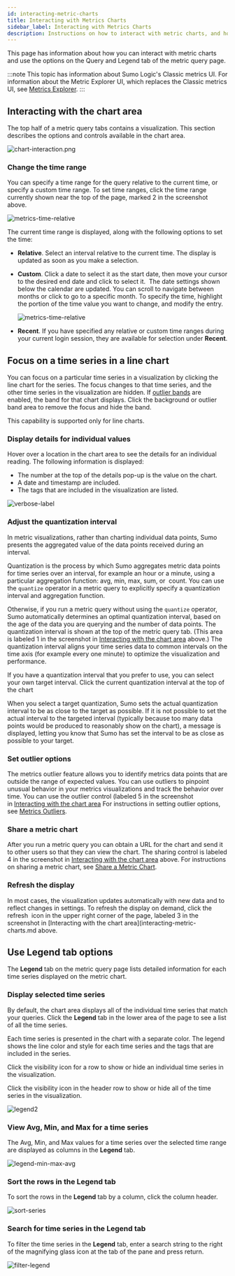 ```yaml
---
id: interacting-metric-charts
title: Interacting with Metrics Charts
sidebar_label: Interacting with Metrics Charts
description: Instructions on how to interact with metric charts, and how to set options on the query and legend tabs of the metric query page.
---
```


This page has information about how you can interact with metric charts and use the options on the Query and Legend tab of the metric query page. 

:::note
This topic has information about Sumo Logic's Classic metrics UI. For information about the Metric Explorer UI, which replaces the Classic metrics UI, see [Metrics Explorer](../metric-queries-alerts/metrics-explorer.md).
:::

## Interacting with the chart area

The top half of a metric query tabs contains a visualization. This section describes the options and controls available in the chart area.

![chart-interaction.png](/img/metrics/chart-interaction.png)

### Change the time range

You can specify a time range for the query relative to the current time, or specify a custom time range. To set time ranges, click the time range currently shown near the top of the page, marked 2 in the screenshot above.

![metrics-time-relative](/img/metrics/metrics-time-relative.png)

The current time range is displayed, along with the following options to set the time:

* **Relative**. Select an interval relative to the current time. The display is updated as soon as you make a selection.
* **Custom**. Click a date to select it as the start date, then move your cursor to the desired end date and click to select it.  The date settings shown below the calendar are updated. You can scroll to navigate between months or click to go to a specific month. To specify the time, highlight the portion of the time value you want to change, and modify the entry.  

    ![metrics-time-relative](/img/metrics/metrics-time-custom.png)

* **Recent**. If you have specified any relative or custom time ranges during your current login session, they are available for selection under **Recent**.

## Focus on a time series in a line chart

You can focus on a particular time series in a visualization by clicking the line chart for the series. The focus changes to that time series, and the other time series in the visualization are hidden. If [outlier bands](metrics-outliers.md) are enabled, the band for that chart displays. Click the background or outlier band area to remove the focus and hide the band.  

This capability is supported only for line charts. 

### Display details for individual values

Hover over a location in the chart area to see the details for an individual reading. The following information is displayed:

* The number at the top of the details pop-up is the value on the chart.
* A date and timestamp are included.
* The tags that are included in the visualization are listed.

![verbose-label](/img/metrics/verbose-label.png)

### Adjust the quantization interval

In metric visualizations, rather than charting individual data points, Sumo presents the aggregated value of the data points received during an interval.

Quantization is the process by which Sumo aggregates metric data points for time series over an interval, for example an hour or a minute, using a particular aggregation function: avg, min, max, sum, or  count. You can use the `quantize` operator in a metric query to explicitly specify a quantization interval and aggregation function.

Otherwise, if you run a metric query without using the `quantize` operator, Sumo automatically determines an optimal quantization interval, based on the age of the data you are querying and the number of data points. The quantization interval is shown at the top of the metric query tab. (This area is labeled 1 in the screenshot in [Interacting with the chart area](#interacting-with-the-chart-area) above.) The quantization interval aligns your time series data to common intervals on the time axis (for example every one minute) to optimize the visualization and performance.

If you have a quantization interval that you prefer to use, you can select your own target interval. Click the current quantization interval at the top of the chart 

When you select a target quantization, Sumo sets the actual quantization interval to be as close to the target as possible. If it is not possible to set the actual interval to the targeted interval (typically because too many data points would be produced to reasonably show on the chart), a message is displayed, letting you know that Sumo has set the interval to be as close as possible to your target.

### Set outlier options

The metrics outlier feature allows you to identify metrics data points that are outside the range of expected values. You can use outliers to pinpoint unusual behavior in your metrics visualizations and track the behavior over time. You can use the outlier control (labeled 5 in the screenshot in [Interacting with the chart area](#interacting-with-the-chart-area) For instructions in setting outlier options, see [Metrics Outliers](metrics-outliers.md). 

### Share a metric chart

After you run a metric query you can obtain a URL for the chart and send it to other users so that they can view the chart. The sharing control is labeled 4 in the screenshot in [Interacting with the chart area](#interacting-with-the-chart-area) above. For instructions on sharing a metric chart, see [Share a Metric Chart](../metric-queries-alerts/share-metric-query.md).

### Refresh the display

In most cases, the visualization updates automatically with new data and to reflect changes in settings. To refresh the display on demand, click the refresh  icon in the upper right corner of the page, labeled 3 in the screenshot in [Interacting with the chart area](interacting-metric-charts.md above.

## Use Legend tab options

The **Legend** tab on the metric query page lists detailed information for each time series displayed on the metric chart. 

### Display selected time series

By default, the chart area displays all of the individual time series that match your queries. Click the **Legend** tab in the lower area of the page to see a list of all the time series. 

Each time series is presented in the chart with a separate color. The legend shows the line color and style for each time series and the tags that are included in the series. 

Click the visibility icon for a row to show or hide an individual time series in the visualization. 

Click the visibility icon in the header row to show or hide all of the time series in the visualization.

![legend2](/img/metrics/legend2.png)

### View Avg, Min, and Max for a time series

The Avg, Min, and Max values for a time series over the selected time range are displayed as columns in the **Legend** tab. 

![legend-min-max-avg](/img/metrics/legend-min-max-avg.png)

### Sort the rows in the Legend tab

To sort the rows in the **Legend** tab by a column, click the column header.

![sort-series](/img/metrics/sort-series.png)

### Search for time series in the Legend tab

To filter the time series in the **Legend** tab, enter a search string to the right of the magnifying glass icon at the tab of the pane and press return.

![filter-legend](/img/metrics/filter-legend.png)
